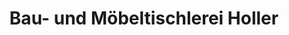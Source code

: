 ---
title: "Bau- und Möbeltischlerei Holler"
url: /wittingen/bau-und-moebeltischlerei-holler/
shop: Bestattungen
---